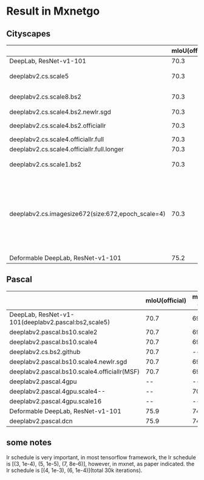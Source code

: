 # Result in Mxnetgo

## Cityscapes
|                                   | mIoU(official) | mIoU  |
|-----------------------------------|------|-------|
| DeepLab, ResNet-v1-101            | 70.3 | -- |
| deeplabv2.cs.scale5           | 70.3 | 62.25（new code） |
| deeplabv2.cs.scale8.bs2           | 70.3 | 61.5（new code） |
| deeplabv2.cs.scale4.bs2.newlr.sgd| 70.3| 62.6|
|deeplabv2.cs.scale4.bs2.officiallr| 70.3|67.18(new code)
|deeplabv2.cs.scale4.officiallr.full|70.3| 68.95|
|deeplabv2.cs.scale4.officiallr.full.longer|70.3|**69.4**|
|deeplabv2.cs.scale1.bs2| 70.3 | 50.~（new code） |
|deeplabv2.cs.imagesize672(size:672,epoch_scale=4)|70.3|65,because epoch_scale is too small, it should be 18, however, the dataload speed is too slow in mxnetgo|
| Deformable DeepLab, ResNet-v1-101 | 75.2 |-- |


## Pascal 
|                                   | mIoU(official) | mIoU(old code)  | mIoU(new code)  |
|-----------------------------------|------|-------|------|
| DeepLab, ResNet-v1-101(deeplabv2.pascal:bs2,scale5)            | 70.7 | 69.4 | 67.2 |
|deeplabv2.pascal.bs10.scale2 | 70.7 | 69.4 | 61 |
|deeplabv2.pascal.bs10.scale4| 70.7 | 69.4 | 63.~|
|deeplabv2.cs.bs2.github| 70.7|--| 65|
|deeplabv2.pascal.bs10.scale4.newlr.sgd| 70.7 | 69.4 | 66.9(msf:67.9)|
|deeplabv2.pascal.bs10.scale4.officiallr(MSF)| 70.7 | 69.4 |**70.45**|
|deeplabv2.pascal.4gpu|--|--|70.5|
|deeplabv2.pascal.4gpu.scale4--|--|70.99|
|deeplabv2.pascal.4gpu.scale16|--|--|71.7|
| Deformable DeepLab, ResNet-v1-101 | 75.9 | 74.2 | ? |
|deeplabv2.pascal.dcn| 75.9 | 74.2 |  **74.7**|


## some notes

lr schedule is very important, in most tensorflow framework, the lr schedule is [(3, 1e-4), (5, 1e-5), (7, 8e-6)], however, in mxnet, as paper indicated. the lr schedule is [(4, 1e-3), (6, 1e-4)](total 30k iterations).


